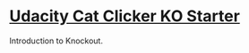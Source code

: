 # [Udacity Cat Clicker KO Starter](https://github.com/udacity/ud989-cat-clicker-ko-starter/tree/ad8be8da63e0381dfeb4a1db108021dd294b0556)

Introduction to Knockout.
